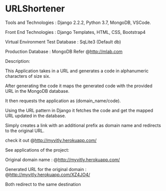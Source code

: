 # URLShortener

Tools and Technologies :  Django 2.2.2, Python 3.7, MongoDB, VSCode.

Front End Technologies :  Django Templates, HTML, CSS, Bootstrap4

Virtual Environment Test Database :  SqLite3 (Default db)

Production Database :  MongoDB  Refer  @http://mlab.com


Description:

This Application takes in a URL and generates a code in alphanumeric characters of size six. 

After generating the code it maps the generated code with the provided URL in the MongoDB database.

It then requests the application as (domain_name/code).

Using the URL pattern in Django it fetches the code and get the mapped URL updated in the database.

Simply creates a link with an additional prefix as domain name and redirects to the original URL.


check it out @http://myvitly.herokuapp.com/


See applications of the project:

Original domain name  :   @http://myvitly.herokuapp.com/


Generated URL for the original domain  :    @http://myvitly.herokuapp.com/XZ4JO4/

Both redirect to the same destination


